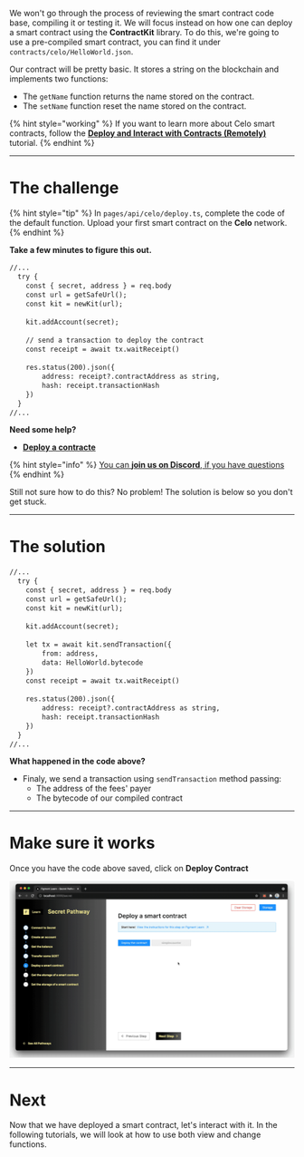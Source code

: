 We won't go through the process of reviewing the smart contract code base, compiling it or testing it. We will focus instead on how one can deploy a smart contract using the **ContractKit** library. To do this, we're going to use a pre-compiled smart contract, you can find it under `contracts/celo/HelloWorld.json`.

Our contract will be pretty basic. It stores a string on the blockchain and implements two functions:
* The `getName` function returns the name stored on the contract.
* The `setName` function reset the name stored on the contract.

{% hint style="working" %}
If you want to learn more about Celo smart contracts, follow the [**Deploy and Interact with Contracts (Remotely)**](https://learn.figment.io/tutorials/hello-contracts) tutorial.
{% endhint %}

----------------------------------

# The challenge

{% hint style="tip" %}
In `pages/api/celo/deploy.ts`, complete the code of the default function. Upload your first smart contract on the **Celo** network.
{% endhint %}

**Take a few minutes to figure this out.**

```tsx
//...
  try {
    const { secret, address } = req.body
    const url = getSafeUrl();
    const kit = newKit(url);

    kit.addAccount(secret);

    // send a transaction to deploy the contract
    const receipt = await tx.waitReceipt()

    res.status(200).json({
        address: receipt?.contractAddress as string,
        hash: receipt.transactionHash
    })
  }
//...
```

**Need some help?**
* [**Deploy a contracte**](https://docs.celo.org/developer-guide/contractkit/usage#deploy-a-contract)  

{% hint style="info" %}
[You can **join us on Discord**, if you have questions](https://discord.gg/fszyM7K)
{% endhint %}

Still not sure how to do this? No problem! The solution is below so you don't get stuck.

----------------------------------

# The solution

```tsx
//...
  try {
    const { secret, address } = req.body
    const url = getSafeUrl();
    const kit = newKit(url);

    kit.addAccount(secret);

    let tx = await kit.sendTransaction({
        from: address,
        data: HelloWorld.bytecode
    })
    const receipt = await tx.waitReceipt()

    res.status(200).json({
        address: receipt?.contractAddress as string,
        hash: receipt.transactionHash
    })
  }
//...
```

**What happened in the code above?**
* Finaly, we send a transaction using `sendTransaction` method passing:
  * The address of the fees' payer
  * The bytecode of our compiled contract

----------------------------------

# Make sure it works

Once you have the code above saved, click on **Deploy Contract**

![](../../../.gitbook/assets/pathways/secret/secret-deploy.gif)

----------------------------------

# Next

Now that we have deployed a smart contract, let's interact with it. In the following tutorials, we will look at how to use both view and change functions.
